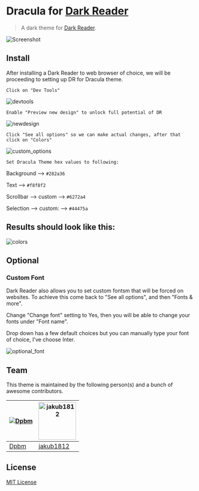 # Dracula for [Dark Reader](https://darkreader.org/)

> A dark theme for [Dark Reader](https://darkreader.org/).

![Screenshot](./screenshot.png)

## Install

After installing a Dark Reader to web browser of choice, we will be proceeding to setting up DR for Dracula theme.

    Click on "Dev Tools"

![devtools](./assets/devtools.png)

    Enable "Preview new design" to unlock full potential of DR
![newdesign](./assets/newdesign.png)


    Click "See all options" so we can make actual changes, after that click on "Colors"

![custom_options](./assets/custom_options.png)

    Set Dracula Theme hex values to following:


Background --> `#282a36`


Text --> `#f8f8f2`


Scrollbar --> custom --> `#6272a4`


Selection --> custom: --> `#44475a`
<h2>Results should look like this:</h2>

![colors](./assets/Colors.png)

## Optional
### Custom Font
Dark Reader also allows you to set custom fontsm that will be forced on websites.
To achieve this come back to "See all options", and then "Fonts & more".

Change "Change font" setting to Yes, then you will be able to change your fonts under "Font name".

Drop down has a few default choices but you can manually type your font of choice, I've choose Inter.


![optional_font](./assets/optional_custom_font.png)




## Team

This theme is maintained by the following person(s) and a bunch of awesome contributors.

| [![Dpbm](https://github.com/Dpbm.png?size=100)](https://github.com/Dpbm) | [<img alt="jakub1812" src="https://github.com/jakub1812.png" width=100px>](https://github.com/jakub1812) |
| ------------------------------------------------------------------------ | -------------------------------------------------------------------------------------------------------- |
| [Dpbm](https://github.com/Dpbm)                                          | [jakub1812](https://github.com/jakub1812)                                                                |

## License

[MIT License](./LICENSE)
